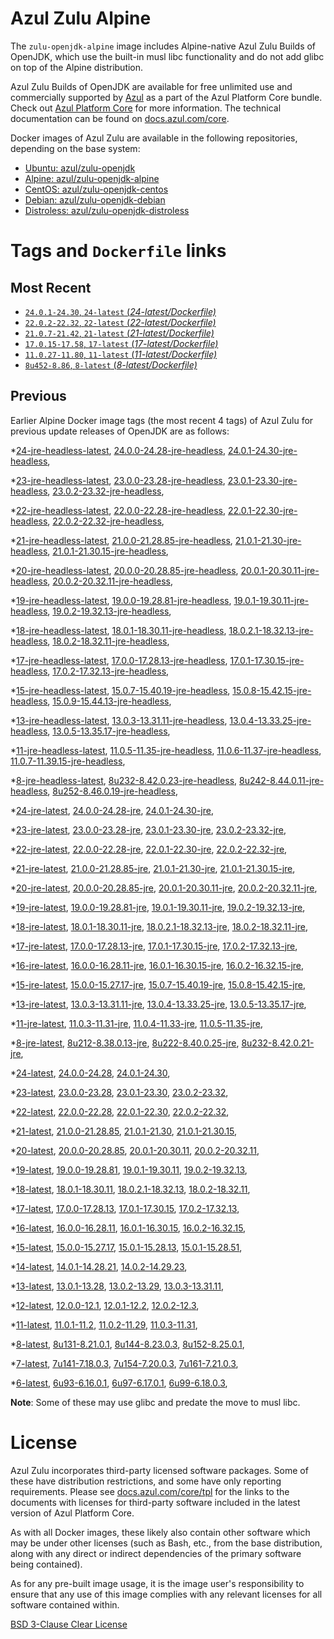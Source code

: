 Azul Zulu Alpine
================

The `zulu-openjdk-alpine` image includes Alpine-native Azul Zulu Builds of OpenJDK, which use the built-in musl libc functionality
and do not add glibc on top of the Alpine distribution.

Azul Zulu Builds of OpenJDK are available for free unlimited use and commercially supported by [Azul][1] as a part of the Azul Platform Core bundle.
Check out [Azul Platform Core][2] for more information. The technical documentation can be found on [docs.azul.com/core][3].

Docker images of Azul Zulu are available in the following repositories, depending on the base system:

  * [Ubuntu: azul/zulu-openjdk][4]
  * [Alpine: azul/zulu-openjdk-alpine][5]
  * [CentOS: azul/zulu-openjdk-centos][6]
  * [Debian: azul/zulu-openjdk-debian][7]
  * [Distroless: azul/zulu-openjdk-distroless][8]

Tags and `Dockerfile` links
===========================

Most Recent
-----------


  * [`24.0.1-24.30`, `24-latest` (*24-latest/Dockerfile)*][36]
  * [`22.0.2-22.32`, `22-latest` (*22-latest/Dockerfile)*][53]
  * [`21.0.7-21.42`, `21-latest` (*21-latest/Dockerfile)*][63]
  * [`17.0.15-17.58`, `17-latest` (*17-latest/Dockerfile)*][121]
  * [`11.0.27-11.80`, `11-latest` (*11-latest/Dockerfile)*][254]
  * [`8u452-8.86`, `8-latest` (*8-latest/Dockerfile)*][341]

Previous
--------

Earlier Alpine Docker image tags (the most recent 4 tags) of Azul Zulu for previous update releases of OpenJDK are as follows:


  *[24-jre-headless-latest][11],
  [24.0.0-24.28-jre-headless][39],
  [24.0.1-24.30-jre-headless][41],
  
  *[23-jre-headless-latest][12],
  [23.0.0-23.28-jre-headless][46],
  [23.0.1-23.30-jre-headless][48],
  [23.0.2-23.32-jre-headless][52],
  
  *[22-jre-headless-latest][13],
  [22.0.0-22.28-jre-headless][54],
  [22.0.1-22.30-jre-headless][58],
  [22.0.2-22.32-jre-headless][62],
  
  *[21-jre-headless-latest][14],
  [21.0.0-21.28.85-jre-headless][64],
  [21.0.1-21.30-jre-headless][68],
  [21.0.1-21.30.15-jre-headless][70],
  
  
  
  
  
  
  
  *[20-jre-headless-latest][15],
  [20.0.0-20.28.85-jre-headless][94],
  [20.0.1-20.30.11-jre-headless][96],
  [20.0.2-20.32.11-jre-headless][100],
  
  *[19-jre-headless-latest][16],
  [19.0.0-19.28.81-jre-headless][102],
  [19.0.1-19.30.11-jre-headless][106],
  [19.0.2-19.32.13-jre-headless][110],
  
  *[18-jre-headless-latest][17],
  [18.0.1-18.30.11-jre-headless][112],
  [18.0.2.1-18.32.13-jre-headless][116],
  [18.0.2-18.32.11-jre-headless][118],
  
  *[17-jre-headless-latest][18],
  [17.0.0-17.28.13-jre-headless][122],
  [17.0.1-17.30.15-jre-headless][127],
  [17.0.2-17.32.13-jre-headless][130],
  
  
  
  
  
  
  
  
  
  
  
  
  
  
  
  
  
  *[15-jre-headless-latest][19],
  [15.0.7-15.40.19-jre-headless][197],
  [15.0.8-15.42.15-jre-headless][201],
  [15.0.9-15.44.13-jre-headless][203],
  
  
  *[13-jre-headless-latest][20],
  [13.0.3-13.31.11-jre-headless][214],
  [13.0.4-13.33.25-jre-headless][219],
  [13.0.5-13.35.17-jre-headless][222],
  
  
  
  
  
  
  
  
  
  
  *[11-jre-headless-latest][21],
  [11.0.5-11.35-jre-headless][261],
  [11.0.6-11.37-jre-headless][266],
  [11.0.7-11.39.15-jre-headless][269],
  
  
  
  
  
  
  
  
  
  
  
  
  
  
  
  
  
  
  
  
  
  
  
  
  *[8-jre-headless-latest][22],
  [8u232-8.42.0.23-jre-headless][358],
  [8u242-8.44.0.11-jre-headless][361],
  [8u252-8.46.0.19-jre-headless][363],
  
  
  
  
  
  
  
  
  
  
  
  
  
  
  
  
  
  
  
  
  
  
  
  
  *[24-jre-latest][23],
  [24.0.0-24.28-jre][38],
  [24.0.1-24.30-jre][40],
  
  *[23-jre-latest][24],
  [23.0.0-23.28-jre][44],
  [23.0.1-23.30-jre][49],
  [23.0.2-23.32-jre][51],
  
  *[22-jre-latest][25],
  [22.0.0-22.28-jre][56],
  [22.0.1-22.30-jre][57],
  [22.0.2-22.32-jre][61],
  
  *[21-jre-latest][26],
  [21.0.0-21.28.85-jre][66],
  [21.0.1-21.30-jre][67],
  [21.0.1-21.30.15-jre][72],
  
  
  
  
  
  
  
  *[20-jre-latest][27],
  [20.0.0-20.28.85-jre][93],
  [20.0.1-20.30.11-jre][97],
  [20.0.2-20.32.11-jre][99],
  
  *[19-jre-latest][28],
  [19.0.0-19.28.81-jre][104],
  [19.0.1-19.30.11-jre][105],
  [19.0.2-19.32.13-jre][108],
  
  *[18-jre-latest][29],
  [18.0.1-18.30.11-jre][114],
  [18.0.2.1-18.32.13-jre][115],
  [18.0.2-18.32.11-jre][119],
  
  *[17-jre-latest][30],
  [17.0.0-17.28.13-jre][124],
  [17.0.1-17.30.15-jre][125],
  [17.0.2-17.32.13-jre][129],
  
  
  
  
  
  
  
  
  
  
  
  
  
  
  
  
  
  *[16-jre-latest][31],
  [16.0.0-16.28.11-jre][181],
  [16.0.1-16.30.15-jre][182],
  [16.0.2-16.32.15-jre][185],
  
  *[15-jre-latest][32],
  [15.0.0-15.27.17-jre][187],
  [15.0.7-15.40.19-jre][196],
  [15.0.8-15.42.15-jre][200],
  
  
  
  *[13-jre-latest][33],
  [13.0.3-13.31.11-jre][216],
  [13.0.4-13.33.25-jre][218],
  [13.0.5-13.35.17-jre][221],
  
  
  
  
  
  
  
  
  
  
  *[11-jre-latest][34],
  [11.0.3-11.31-jre][257],
  [11.0.4-11.33-jre][260],
  [11.0.5-11.35-jre][262],
  
  
  
  
  
  
  
  
  
  
  
  
  
  
  
  
  
  
  
  
  
  
  
  
  
  
  
  *[8-jre-latest][35],
  [8u212-8.38.0.13-jre][351],
  [8u222-8.40.0.25-jre][352],
  [8u232-8.42.0.21-jre][355],
  
  
  
  
  
  
  
  
  
  
  
  
  
  
  
  
  
  
  
  
  
  
  
  
  
  
  
  
  *[24-latest][36],
  [24.0.0-24.28][37],
  [24.0.1-24.30][42],
  
  *[23-latest][43],
  [23.0.0-23.28][45],
  [23.0.1-23.30][47],
  [23.0.2-23.32][50],
  
  *[22-latest][53],
  [22.0.0-22.28][55],
  [22.0.1-22.30][59],
  [22.0.2-22.32][60],
  
  *[21-latest][63],
  [21.0.0-21.28.85][65],
  [21.0.1-21.30][69],
  [21.0.1-21.30.15][71],
  
  
  
  
  
  
  
  *[20-latest][91],
  [20.0.0-20.28.85][92],
  [20.0.1-20.30.11][95],
  [20.0.2-20.32.11][98],
  
  *[19-latest][101],
  [19.0.0-19.28.81][103],
  [19.0.1-19.30.11][107],
  [19.0.2-19.32.13][109],
  
  *[18-latest][111],
  [18.0.1-18.30.11][113],
  [18.0.2.1-18.32.13][117],
  [18.0.2-18.32.11][120],
  
  *[17-latest][121],
  [17.0.0-17.28.13][123],
  [17.0.1-17.30.15][126],
  [17.0.2-17.32.13][128],
  
  
  
  
  
  
  
  
  
  
  
  
  
  
  
  
  
  *[16-latest][179],
  [16.0.0-16.28.11][180],
  [16.0.1-16.30.15][183],
  [16.0.2-16.32.15][184],
  
  *[15-latest][186],
  [15.0.0-15.27.17][188],
  [15.0.1-15.28.13][189],
  [15.0.1-15.28.51][190],
  
  
  
  
  
  
  
  
  
  
  *[14-latest][208],
  [14.0.1-14.28.21][209],
  [14.0.2-14.29.23][210],
  
  *[13-latest][211],
  [13.0.1-13.28][212],
  [13.0.2-13.29][213],
  [13.0.3-13.31.11][215],
  
  
  
  
  
  
  
  
  
  
  
  
  *[12-latest][250],
  [12.0.0-12.1][251],
  [12.0.1-12.2][252],
  [12.0.2-12.3][253],
  
  *[11-latest][254],
  [11.0.1-11.2][255],
  [11.0.2-11.29][256],
  [11.0.3-11.31][258],
  
  
  
  
  
  
  
  
  
  
  
  
  
  
  
  
  
  
  
  
  
  
  
  
  
  
  
  
  
  *[8-latest][341],
  [8u131-8.21.0.1][342],
  [8u144-8.23.0.3][343],
  [8u152-8.25.0.1][344],
  
  
  
  
  
  
  
  
  
  
  
  
  
  
  
  
  
  
  
  
  
  
  
  
  
  
  
  
  
  
  
  
  
  
  
  
  *[7-latest][436],
  [7u141-7.18.0.3][437],
  [7u154-7.20.0.3][438],
  [7u161-7.21.0.3][439],
  
  
  
  
  
  
  
  
  
  
  
  
  
  
  
  
  
  
  
  
  *[6-latest][459],
  [6u93-6.16.0.1][460],
  [6u97-6.17.0.1][461],
  [6u99-6.18.0.3][462],
  
  
  
  
  **Note**: Some of these may use glibc and predate the move to musl libc.

License
=======

Azul Zulu incorporates third-party licensed software packages. Some of these have distribution restrictions, and some have only reporting requirements. Please see [docs.azul.com/core/tpl][9] for the links to the documents with licenses for third-party software included in the latest version of Azul Platform Core.

As with all Docker images, these likely also contain other software which may be under other licenses (such as Bash, etc., from the base distribution, along with any direct or indirect dependencies of the primary software being contained).

As for any pre-built image usage, it is the image user's responsibility to ensure that any use of this image complies with any relevant licenses for all software contained within.

[BSD 3-Clause Clear License][10]

  [1]: https://www.azul.com/
  [2]: https://www.azul.com/products/core/
  [3]: https://docs.azul.com/core/
  [4]: https://hub.docker.com/r/azul/zulu-openjdk
  [5]: https://hub.docker.com/r/azul/zulu-openjdk-alpine
  [6]: https://hub.docker.com/r/azul/zulu-openjdk-centos
  [7]: https://hub.docker.com/r/azul/zulu-openjdk-debian
  [8]: https://hub.docker.com/r/azul/zulu-openjdk-distroless
  [9]: https://docs.azul.com/core/tpl
  [10]: https://github.com/zulu-openjdk/zulu-openjdk/blob/master/LICENSE.txt


  [11]: https://github.com/zulu-openjdk/zulu-openjdk/blob/master/alpine/24-jre-headless-latest/Dockerfile
  [39]: https://github.com/zulu-openjdk/zulu-openjdk/blob/master/alpine/24.0.0-24.28-jre-headless/Dockerfile
  [41]: https://github.com/zulu-openjdk/zulu-openjdk/blob/master/alpine/24.0.1-24.30-jre-headless/Dockerfile
  
  [12]: https://github.com/zulu-openjdk/zulu-openjdk/blob/master/alpine/23-jre-headless-latest/Dockerfile
  [46]: https://github.com/zulu-openjdk/zulu-openjdk/blob/master/alpine/23.0.0-23.28-jre-headless/Dockerfile
  [48]: https://github.com/zulu-openjdk/zulu-openjdk/blob/master/alpine/23.0.1-23.30-jre-headless/Dockerfile
  [52]: https://github.com/zulu-openjdk/zulu-openjdk/blob/master/alpine/23.0.2-23.32-jre-headless/Dockerfile
  
  [13]: https://github.com/zulu-openjdk/zulu-openjdk/blob/master/alpine/22-jre-headless-latest/Dockerfile
  [54]: https://github.com/zulu-openjdk/zulu-openjdk/blob/master/alpine/22.0.0-22.28-jre-headless/Dockerfile
  [58]: https://github.com/zulu-openjdk/zulu-openjdk/blob/master/alpine/22.0.1-22.30-jre-headless/Dockerfile
  [62]: https://github.com/zulu-openjdk/zulu-openjdk/blob/master/alpine/22.0.2-22.32-jre-headless/Dockerfile
  
  [14]: https://github.com/zulu-openjdk/zulu-openjdk/blob/master/alpine/21-jre-headless-latest/Dockerfile
  [64]: https://github.com/zulu-openjdk/zulu-openjdk/blob/master/alpine/21.0.0-21.28.85-jre-headless/Dockerfile
  [68]: https://github.com/zulu-openjdk/zulu-openjdk/blob/master/alpine/21.0.1-21.30-jre-headless/Dockerfile
  [70]: https://github.com/zulu-openjdk/zulu-openjdk/blob/master/alpine/21.0.1-21.30.15-jre-headless/Dockerfile
  
  
  
  
  
  
  
  [15]: https://github.com/zulu-openjdk/zulu-openjdk/blob/master/alpine/20-jre-headless-latest/Dockerfile
  [94]: https://github.com/zulu-openjdk/zulu-openjdk/blob/master/alpine/20.0.0-20.28.85-jre-headless/Dockerfile
  [96]: https://github.com/zulu-openjdk/zulu-openjdk/blob/master/alpine/20.0.1-20.30.11-jre-headless/Dockerfile
  [100]: https://github.com/zulu-openjdk/zulu-openjdk/blob/master/alpine/20.0.2-20.32.11-jre-headless/Dockerfile
  
  [16]: https://github.com/zulu-openjdk/zulu-openjdk/blob/master/alpine/19-jre-headless-latest/Dockerfile
  [102]: https://github.com/zulu-openjdk/zulu-openjdk/blob/master/alpine/19.0.0-19.28.81-jre-headless/Dockerfile
  [106]: https://github.com/zulu-openjdk/zulu-openjdk/blob/master/alpine/19.0.1-19.30.11-jre-headless/Dockerfile
  [110]: https://github.com/zulu-openjdk/zulu-openjdk/blob/master/alpine/19.0.2-19.32.13-jre-headless/Dockerfile
  
  [17]: https://github.com/zulu-openjdk/zulu-openjdk/blob/master/alpine/18-jre-headless-latest/Dockerfile
  [112]: https://github.com/zulu-openjdk/zulu-openjdk/blob/master/alpine/18.0.1-18.30.11-jre-headless/Dockerfile
  [116]: https://github.com/zulu-openjdk/zulu-openjdk/blob/master/alpine/18.0.2.1-18.32.13-jre-headless/Dockerfile
  [118]: https://github.com/zulu-openjdk/zulu-openjdk/blob/master/alpine/18.0.2-18.32.11-jre-headless/Dockerfile
  
  [18]: https://github.com/zulu-openjdk/zulu-openjdk/blob/master/alpine/17-jre-headless-latest/Dockerfile
  [122]: https://github.com/zulu-openjdk/zulu-openjdk/blob/master/alpine/17.0.0-17.28.13-jre-headless/Dockerfile
  [127]: https://github.com/zulu-openjdk/zulu-openjdk/blob/master/alpine/17.0.1-17.30.15-jre-headless/Dockerfile
  [130]: https://github.com/zulu-openjdk/zulu-openjdk/blob/master/alpine/17.0.2-17.32.13-jre-headless/Dockerfile
  
  
  
  
  
  
  
  
  
  
  
  
  
  
  
  
  
  [19]: https://github.com/zulu-openjdk/zulu-openjdk/blob/master/alpine/15-jre-headless-latest/Dockerfile
  [197]: https://github.com/zulu-openjdk/zulu-openjdk/blob/master/alpine/15.0.7-15.40.19-jre-headless/Dockerfile
  [201]: https://github.com/zulu-openjdk/zulu-openjdk/blob/master/alpine/15.0.8-15.42.15-jre-headless/Dockerfile
  [203]: https://github.com/zulu-openjdk/zulu-openjdk/blob/master/alpine/15.0.9-15.44.13-jre-headless/Dockerfile
  
  
  [20]: https://github.com/zulu-openjdk/zulu-openjdk/blob/master/alpine/13-jre-headless-latest/Dockerfile
  [214]: https://github.com/zulu-openjdk/zulu-openjdk/blob/master/alpine/13.0.3-13.31.11-jre-headless/Dockerfile
  [219]: https://github.com/zulu-openjdk/zulu-openjdk/blob/master/alpine/13.0.4-13.33.25-jre-headless/Dockerfile
  [222]: https://github.com/zulu-openjdk/zulu-openjdk/blob/master/alpine/13.0.5-13.35.17-jre-headless/Dockerfile
  
  
  
  
  
  
  
  
  
  
  [21]: https://github.com/zulu-openjdk/zulu-openjdk/blob/master/alpine/11-jre-headless-latest/Dockerfile
  [261]: https://github.com/zulu-openjdk/zulu-openjdk/blob/master/alpine/11.0.5-11.35-jre-headless/Dockerfile
  [266]: https://github.com/zulu-openjdk/zulu-openjdk/blob/master/alpine/11.0.6-11.37-jre-headless/Dockerfile
  [269]: https://github.com/zulu-openjdk/zulu-openjdk/blob/master/alpine/11.0.7-11.39.15-jre-headless/Dockerfile
  
  
  
  
  
  
  
  
  
  
  
  
  
  
  
  
  
  
  
  
  
  
  
  
  [22]: https://github.com/zulu-openjdk/zulu-openjdk/blob/master/alpine/8-jre-headless-latest/Dockerfile
  [358]: https://github.com/zulu-openjdk/zulu-openjdk/blob/master/alpine/8u232-8.42.0.23-jre-headless/Dockerfile
  [361]: https://github.com/zulu-openjdk/zulu-openjdk/blob/master/alpine/8u242-8.44.0.11-jre-headless/Dockerfile
  [363]: https://github.com/zulu-openjdk/zulu-openjdk/blob/master/alpine/8u252-8.46.0.19-jre-headless/Dockerfile
  
  
  
  
  
  
  
  
  
  
  
  
  
  
  
  
  
  
  
  
  
  
  
  
  [23]: https://github.com/zulu-openjdk/zulu-openjdk/blob/master/alpine/24-jre-latest/Dockerfile
  [38]: https://github.com/zulu-openjdk/zulu-openjdk/blob/master/alpine/24.0.0-24.28-jre/Dockerfile
  [40]: https://github.com/zulu-openjdk/zulu-openjdk/blob/master/alpine/24.0.1-24.30-jre/Dockerfile
  
  [24]: https://github.com/zulu-openjdk/zulu-openjdk/blob/master/alpine/23-jre-latest/Dockerfile
  [44]: https://github.com/zulu-openjdk/zulu-openjdk/blob/master/alpine/23.0.0-23.28-jre/Dockerfile
  [49]: https://github.com/zulu-openjdk/zulu-openjdk/blob/master/alpine/23.0.1-23.30-jre/Dockerfile
  [51]: https://github.com/zulu-openjdk/zulu-openjdk/blob/master/alpine/23.0.2-23.32-jre/Dockerfile
  
  [25]: https://github.com/zulu-openjdk/zulu-openjdk/blob/master/alpine/22-jre-latest/Dockerfile
  [56]: https://github.com/zulu-openjdk/zulu-openjdk/blob/master/alpine/22.0.0-22.28-jre/Dockerfile
  [57]: https://github.com/zulu-openjdk/zulu-openjdk/blob/master/alpine/22.0.1-22.30-jre/Dockerfile
  [61]: https://github.com/zulu-openjdk/zulu-openjdk/blob/master/alpine/22.0.2-22.32-jre/Dockerfile
  
  [26]: https://github.com/zulu-openjdk/zulu-openjdk/blob/master/alpine/21-jre-latest/Dockerfile
  [66]: https://github.com/zulu-openjdk/zulu-openjdk/blob/master/alpine/21.0.0-21.28.85-jre/Dockerfile
  [67]: https://github.com/zulu-openjdk/zulu-openjdk/blob/master/alpine/21.0.1-21.30-jre/Dockerfile
  [72]: https://github.com/zulu-openjdk/zulu-openjdk/blob/master/alpine/21.0.1-21.30.15-jre/Dockerfile
  
  
  
  
  
  
  
  [27]: https://github.com/zulu-openjdk/zulu-openjdk/blob/master/alpine/20-jre-latest/Dockerfile
  [93]: https://github.com/zulu-openjdk/zulu-openjdk/blob/master/alpine/20.0.0-20.28.85-jre/Dockerfile
  [97]: https://github.com/zulu-openjdk/zulu-openjdk/blob/master/alpine/20.0.1-20.30.11-jre/Dockerfile
  [99]: https://github.com/zulu-openjdk/zulu-openjdk/blob/master/alpine/20.0.2-20.32.11-jre/Dockerfile
  
  [28]: https://github.com/zulu-openjdk/zulu-openjdk/blob/master/alpine/19-jre-latest/Dockerfile
  [104]: https://github.com/zulu-openjdk/zulu-openjdk/blob/master/alpine/19.0.0-19.28.81-jre/Dockerfile
  [105]: https://github.com/zulu-openjdk/zulu-openjdk/blob/master/alpine/19.0.1-19.30.11-jre/Dockerfile
  [108]: https://github.com/zulu-openjdk/zulu-openjdk/blob/master/alpine/19.0.2-19.32.13-jre/Dockerfile
  
  [29]: https://github.com/zulu-openjdk/zulu-openjdk/blob/master/alpine/18-jre-latest/Dockerfile
  [114]: https://github.com/zulu-openjdk/zulu-openjdk/blob/master/alpine/18.0.1-18.30.11-jre/Dockerfile
  [115]: https://github.com/zulu-openjdk/zulu-openjdk/blob/master/alpine/18.0.2.1-18.32.13-jre/Dockerfile
  [119]: https://github.com/zulu-openjdk/zulu-openjdk/blob/master/alpine/18.0.2-18.32.11-jre/Dockerfile
  
  [30]: https://github.com/zulu-openjdk/zulu-openjdk/blob/master/alpine/17-jre-latest/Dockerfile
  [124]: https://github.com/zulu-openjdk/zulu-openjdk/blob/master/alpine/17.0.0-17.28.13-jre/Dockerfile
  [125]: https://github.com/zulu-openjdk/zulu-openjdk/blob/master/alpine/17.0.1-17.30.15-jre/Dockerfile
  [129]: https://github.com/zulu-openjdk/zulu-openjdk/blob/master/alpine/17.0.2-17.32.13-jre/Dockerfile
  
  
  
  
  
  
  
  
  
  
  
  
  
  
  
  
  
  [31]: https://github.com/zulu-openjdk/zulu-openjdk/blob/master/alpine/16-jre-latest/Dockerfile
  [181]: https://github.com/zulu-openjdk/zulu-openjdk/blob/master/alpine/16.0.0-16.28.11-jre/Dockerfile
  [182]: https://github.com/zulu-openjdk/zulu-openjdk/blob/master/alpine/16.0.1-16.30.15-jre/Dockerfile
  [185]: https://github.com/zulu-openjdk/zulu-openjdk/blob/master/alpine/16.0.2-16.32.15-jre/Dockerfile
  
  [32]: https://github.com/zulu-openjdk/zulu-openjdk/blob/master/alpine/15-jre-latest/Dockerfile
  [187]: https://github.com/zulu-openjdk/zulu-openjdk/blob/master/alpine/15.0.0-15.27.17-jre/Dockerfile
  [196]: https://github.com/zulu-openjdk/zulu-openjdk/blob/master/alpine/15.0.7-15.40.19-jre/Dockerfile
  [200]: https://github.com/zulu-openjdk/zulu-openjdk/blob/master/alpine/15.0.8-15.42.15-jre/Dockerfile
  
  
  
  [33]: https://github.com/zulu-openjdk/zulu-openjdk/blob/master/alpine/13-jre-latest/Dockerfile
  [216]: https://github.com/zulu-openjdk/zulu-openjdk/blob/master/alpine/13.0.3-13.31.11-jre/Dockerfile
  [218]: https://github.com/zulu-openjdk/zulu-openjdk/blob/master/alpine/13.0.4-13.33.25-jre/Dockerfile
  [221]: https://github.com/zulu-openjdk/zulu-openjdk/blob/master/alpine/13.0.5-13.35.17-jre/Dockerfile
  
  
  
  
  
  
  
  
  
  
  [34]: https://github.com/zulu-openjdk/zulu-openjdk/blob/master/alpine/11-jre-latest/Dockerfile
  [257]: https://github.com/zulu-openjdk/zulu-openjdk/blob/master/alpine/11.0.3-11.31-jre/Dockerfile
  [260]: https://github.com/zulu-openjdk/zulu-openjdk/blob/master/alpine/11.0.4-11.33-jre/Dockerfile
  [262]: https://github.com/zulu-openjdk/zulu-openjdk/blob/master/alpine/11.0.5-11.35-jre/Dockerfile
  
  
  
  
  
  
  
  
  
  
  
  
  
  
  
  
  
  
  
  
  
  
  
  
  
  
  
  [35]: https://github.com/zulu-openjdk/zulu-openjdk/blob/master/alpine/8-jre-latest/Dockerfile
  [351]: https://github.com/zulu-openjdk/zulu-openjdk/blob/master/alpine/8u212-8.38.0.13-jre/Dockerfile
  [352]: https://github.com/zulu-openjdk/zulu-openjdk/blob/master/alpine/8u222-8.40.0.25-jre/Dockerfile
  [355]: https://github.com/zulu-openjdk/zulu-openjdk/blob/master/alpine/8u232-8.42.0.21-jre/Dockerfile
  
  
  
  
  
  
  
  
  
  
  
  
  
  
  
  
  
  
  
  
  
  
  
  
  
  
  
  
  [36]: https://github.com/zulu-openjdk/zulu-openjdk/blob/master/alpine/24-latest/Dockerfile
  [37]: https://github.com/zulu-openjdk/zulu-openjdk/blob/master/alpine/24.0.0-24.28/Dockerfile
  [42]: https://github.com/zulu-openjdk/zulu-openjdk/blob/master/alpine/24.0.1-24.30/Dockerfile
  
  [43]: https://github.com/zulu-openjdk/zulu-openjdk/blob/master/alpine/23-latest/Dockerfile
  [45]: https://github.com/zulu-openjdk/zulu-openjdk/blob/master/alpine/23.0.0-23.28/Dockerfile
  [47]: https://github.com/zulu-openjdk/zulu-openjdk/blob/master/alpine/23.0.1-23.30/Dockerfile
  [50]: https://github.com/zulu-openjdk/zulu-openjdk/blob/master/alpine/23.0.2-23.32/Dockerfile
  
  [53]: https://github.com/zulu-openjdk/zulu-openjdk/blob/master/alpine/22-latest/Dockerfile
  [55]: https://github.com/zulu-openjdk/zulu-openjdk/blob/master/alpine/22.0.0-22.28/Dockerfile
  [59]: https://github.com/zulu-openjdk/zulu-openjdk/blob/master/alpine/22.0.1-22.30/Dockerfile
  [60]: https://github.com/zulu-openjdk/zulu-openjdk/blob/master/alpine/22.0.2-22.32/Dockerfile
  
  [63]: https://github.com/zulu-openjdk/zulu-openjdk/blob/master/alpine/21-latest/Dockerfile
  [65]: https://github.com/zulu-openjdk/zulu-openjdk/blob/master/alpine/21.0.0-21.28.85/Dockerfile
  [69]: https://github.com/zulu-openjdk/zulu-openjdk/blob/master/alpine/21.0.1-21.30/Dockerfile
  [71]: https://github.com/zulu-openjdk/zulu-openjdk/blob/master/alpine/21.0.1-21.30.15/Dockerfile
  
  
  
  
  
  
  
  [91]: https://github.com/zulu-openjdk/zulu-openjdk/blob/master/alpine/20-latest/Dockerfile
  [92]: https://github.com/zulu-openjdk/zulu-openjdk/blob/master/alpine/20.0.0-20.28.85/Dockerfile
  [95]: https://github.com/zulu-openjdk/zulu-openjdk/blob/master/alpine/20.0.1-20.30.11/Dockerfile
  [98]: https://github.com/zulu-openjdk/zulu-openjdk/blob/master/alpine/20.0.2-20.32.11/Dockerfile
  
  [101]: https://github.com/zulu-openjdk/zulu-openjdk/blob/master/alpine/19-latest/Dockerfile
  [103]: https://github.com/zulu-openjdk/zulu-openjdk/blob/master/alpine/19.0.0-19.28.81/Dockerfile
  [107]: https://github.com/zulu-openjdk/zulu-openjdk/blob/master/alpine/19.0.1-19.30.11/Dockerfile
  [109]: https://github.com/zulu-openjdk/zulu-openjdk/blob/master/alpine/19.0.2-19.32.13/Dockerfile
  
  [111]: https://github.com/zulu-openjdk/zulu-openjdk/blob/master/alpine/18-latest/Dockerfile
  [113]: https://github.com/zulu-openjdk/zulu-openjdk/blob/master/alpine/18.0.1-18.30.11/Dockerfile
  [117]: https://github.com/zulu-openjdk/zulu-openjdk/blob/master/alpine/18.0.2.1-18.32.13/Dockerfile
  [120]: https://github.com/zulu-openjdk/zulu-openjdk/blob/master/alpine/18.0.2-18.32.11/Dockerfile
  
  [121]: https://github.com/zulu-openjdk/zulu-openjdk/blob/master/alpine/17-latest/Dockerfile
  [123]: https://github.com/zulu-openjdk/zulu-openjdk/blob/master/alpine/17.0.0-17.28.13/Dockerfile
  [126]: https://github.com/zulu-openjdk/zulu-openjdk/blob/master/alpine/17.0.1-17.30.15/Dockerfile
  [128]: https://github.com/zulu-openjdk/zulu-openjdk/blob/master/alpine/17.0.2-17.32.13/Dockerfile
  
  
  
  
  
  
  
  
  
  
  
  
  
  
  
  
  
  [179]: https://github.com/zulu-openjdk/zulu-openjdk/blob/master/alpine/16-latest/Dockerfile
  [180]: https://github.com/zulu-openjdk/zulu-openjdk/blob/master/alpine/16.0.0-16.28.11/Dockerfile
  [183]: https://github.com/zulu-openjdk/zulu-openjdk/blob/master/alpine/16.0.1-16.30.15/Dockerfile
  [184]: https://github.com/zulu-openjdk/zulu-openjdk/blob/master/alpine/16.0.2-16.32.15/Dockerfile
  
  [186]: https://github.com/zulu-openjdk/zulu-openjdk/blob/master/alpine/15-latest/Dockerfile
  [188]: https://github.com/zulu-openjdk/zulu-openjdk/blob/master/alpine/15.0.0-15.27.17/Dockerfile
  [189]: https://github.com/zulu-openjdk/zulu-openjdk/blob/master/alpine/15.0.1-15.28.13/Dockerfile
  [190]: https://github.com/zulu-openjdk/zulu-openjdk/blob/master/alpine/15.0.1-15.28.51/Dockerfile
  
  
  
  
  
  
  
  
  
  
  [208]: https://github.com/zulu-openjdk/zulu-openjdk/blob/master/alpine/14-latest/Dockerfile
  [209]: https://github.com/zulu-openjdk/zulu-openjdk/blob/master/alpine/14.0.1-14.28.21/Dockerfile
  [210]: https://github.com/zulu-openjdk/zulu-openjdk/blob/master/alpine/14.0.2-14.29.23/Dockerfile
  
  [211]: https://github.com/zulu-openjdk/zulu-openjdk/blob/master/alpine/13-latest/Dockerfile
  [212]: https://github.com/zulu-openjdk/zulu-openjdk/blob/master/alpine/13.0.1-13.28/Dockerfile
  [213]: https://github.com/zulu-openjdk/zulu-openjdk/blob/master/alpine/13.0.2-13.29/Dockerfile
  [215]: https://github.com/zulu-openjdk/zulu-openjdk/blob/master/alpine/13.0.3-13.31.11/Dockerfile
  
  
  
  
  
  
  
  
  
  
  
  
  [250]: https://github.com/zulu-openjdk/zulu-openjdk/blob/master/alpine/12-latest/Dockerfile
  [251]: https://github.com/zulu-openjdk/zulu-openjdk/blob/master/alpine/12.0.0-12.1/Dockerfile
  [252]: https://github.com/zulu-openjdk/zulu-openjdk/blob/master/alpine/12.0.1-12.2/Dockerfile
  [253]: https://github.com/zulu-openjdk/zulu-openjdk/blob/master/alpine/12.0.2-12.3/Dockerfile
  
  [254]: https://github.com/zulu-openjdk/zulu-openjdk/blob/master/alpine/11-latest/Dockerfile
  [255]: https://github.com/zulu-openjdk/zulu-openjdk/blob/master/alpine/11.0.1-11.2/Dockerfile
  [256]: https://github.com/zulu-openjdk/zulu-openjdk/blob/master/alpine/11.0.2-11.29/Dockerfile
  [258]: https://github.com/zulu-openjdk/zulu-openjdk/blob/master/alpine/11.0.3-11.31/Dockerfile
  
  
  
  
  
  
  
  
  
  
  
  
  
  
  
  
  
  
  
  
  
  
  
  
  
  
  
  
  
  [341]: https://github.com/zulu-openjdk/zulu-openjdk/blob/master/alpine/8-latest/Dockerfile
  [342]: https://github.com/zulu-openjdk/zulu-openjdk/blob/master/alpine/8u131-8.21.0.1/Dockerfile
  [343]: https://github.com/zulu-openjdk/zulu-openjdk/blob/master/alpine/8u144-8.23.0.3/Dockerfile
  [344]: https://github.com/zulu-openjdk/zulu-openjdk/blob/master/alpine/8u152-8.25.0.1/Dockerfile
  
  
  
  
  
  
  
  
  
  
  
  
  
  
  
  
  
  
  
  
  
  
  
  
  
  
  
  
  
  
  
  
  
  
  
  
  [436]: https://github.com/zulu-openjdk/zulu-openjdk/blob/master/alpine/7-latest/Dockerfile
  [437]: https://github.com/zulu-openjdk/zulu-openjdk/blob/master/alpine/7u141-7.18.0.3/Dockerfile
  [438]: https://github.com/zulu-openjdk/zulu-openjdk/blob/master/alpine/7u154-7.20.0.3/Dockerfile
  [439]: https://github.com/zulu-openjdk/zulu-openjdk/blob/master/alpine/7u161-7.21.0.3/Dockerfile
  
  
  
  
  
  
  
  
  
  
  
  
  
  
  
  
  
  
  
  
  [459]: https://github.com/zulu-openjdk/zulu-openjdk/blob/master/alpine/6-latest/Dockerfile
  [460]: https://github.com/zulu-openjdk/zulu-openjdk/blob/master/alpine/6u93-6.16.0.1/Dockerfile
  [461]: https://github.com/zulu-openjdk/zulu-openjdk/blob/master/alpine/6u97-6.17.0.1/Dockerfile
  [462]: https://github.com/zulu-openjdk/zulu-openjdk/blob/master/alpine/6u99-6.18.0.3/Dockerfile
  
  
  
  
  